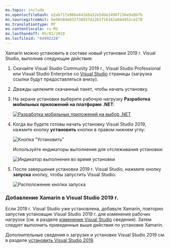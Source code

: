 ```yaml
---
ms.topic: include
ms.openlocfilehash: e2ab71fa96be44168a52e5dde24967136e9a06fb
ms.sourcegitcommit: be9658de032f3893741261f16162a664952ce178
ms.translationtype: MT
ms.contentlocale: ru-RU
ms.lasthandoff: 05/01/2019
ms.locfileid: "64992228"
---
```

Xamarin можно установить в составе _новый_ установки 2019 г. Visual Studio, выполнив следующие действия:

1. Скачайте Visual Studio Community 2019 г., Visual Studio Professional или Visual Studio Enterprise со [Visual Studio](https://visualstudio.microsoft.com/vs/) страницы (загрузка ссылки будут предоставляться внизу).

2. Дважды щелкните скачанный пакет, чтобы начать установку.

3. На экране установки выберите рабочую нагрузку **Разработка мобильных приложений на платформе .NET**:

    [![Разработка мобильных приложений на выбор .NET](~/get-started/installation/windows-images/vs2019-mobile-dev-workload-sml.png)](~/get-started/installation/windows-images/vs2019-mobile-dev-workload.png#lightbox)

4. Когда вы будете готовы начать установку Visual Studio 2019, нажмите кнопку **установить** кнопки в правом нижнем углу:

    ![Кнопка "Установить"](~/get-started/installation/windows-images/vs2019-click-install.png)

   Используйте индикаторы выполнения для отслеживания установки:

    ![Индикатор выполнения во время установки](~/get-started/installation/windows-images/vs2019-progress-bars.png)

5. После завершения установки 2019 г. Visual Studio, нажмите кнопку **запуска** кнопку, чтобы запустить Visual Studio:

    ![Расположение кнопки запуска](~/get-started/installation/windows-images/vs2019-launch.png)

<a name="vs2019" />

### <a name="adding-xamarin-to-visual-studio-2019"></a>Добавление Xamarin в Visual Studio 2019 г.

Если 2019 г. Visual Studio уже установлена, добавьте Xamarin, повторно запустив установщик Visual Studio 2019 г. для изменения рабочих нагрузок (см. в разделе [изменение Visual Studio](https://docs.microsoft.com/visualstudio/install/modify-visual-studio) сведения). Затем следует выполнить приведенные выше действия по установке Xamarin.

Дополнительные сведения о загрузке и установке Visual Studio 2019 см. в разделе [установить Visual Studio 2019](https://docs.microsoft.com/visualstudio/install/install-visual-studio).